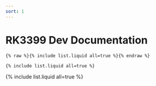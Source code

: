 ```yaml
---
sort: 1
---
```


# RK3399 Dev Documentation

```
{% raw %}{% include list.liquid all=true %}{% endraw %}

{% include list.liquid all=true %}
```

{% include list.liquid all=true %}